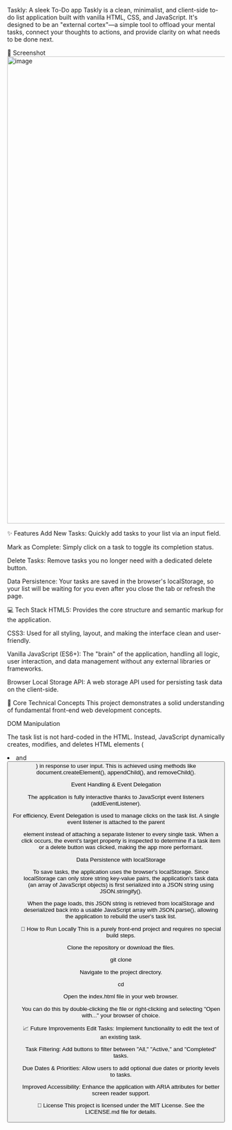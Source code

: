 Taskly: A sleek To-Do app
Taskly is a clean, minimalist, and client-side to-do list application built with vanilla HTML, CSS, and JavaScript. It's designed to be an "external cortex"—a simple tool to offload your mental tasks, connect your thoughts to actions, and provide clarity on what needs to be done next.

📸 Screenshot
<img width="1920" height="1080" alt="image" src="https://github.com/user-attachments/assets/5ad28cc8-8982-42fc-b75d-5b6e56cee7bc" />


✨ Features
Add New Tasks: Quickly add tasks to your list via an input field.

Mark as Complete: Simply click on a task to toggle its completion status.

Delete Tasks: Remove tasks you no longer need with a dedicated delete button.

Data Persistence: Your tasks are saved in the browser's localStorage, so your list will be waiting for you even after you close the tab or refresh the page.

💻 Tech Stack
HTML5: Provides the core structure and semantic markup for the application.

CSS3: Used for all styling, layout, and making the interface clean and user-friendly.

Vanilla JavaScript (ES6+): The "brain" of the application, handling all logic, user interaction, and data management without any external libraries or frameworks.

Browser Local Storage API: A web storage API used for persisting task data on the client-side.

🧠 Core Technical Concepts
This project demonstrates a solid understanding of fundamental front-end web development concepts.

DOM Manipulation

The task list is not hard-coded in the HTML. Instead, JavaScript dynamically creates, modifies, and deletes HTML elements (<li> and <button>) in response to user input. This is achieved using methods like document.createElement(), appendChild(), and removeChild().

Event Handling & Event Delegation

The application is fully interactive thanks to JavaScript event listeners (addEventListener).

For efficiency, Event Delegation is used to manage clicks on the task list. A single event listener is attached to the parent <ul> element instead of attaching a separate listener to every single task. When a click occurs, the event's target property is inspected to determine if a task item or a delete button was clicked, making the app more performant.

Data Persistence with localStorage

To save tasks, the application uses the browser's localStorage. Since localStorage can only store string key-value pairs, the application's task data (an array of JavaScript objects) is first serialized into a JSON string using JSON.stringify().

When the page loads, this JSON string is retrieved from localStorage and deserialized back into a usable JavaScript array with JSON.parse(), allowing the application to rebuild the user's task list.

🚀 How to Run Locally
This is a purely front-end project and requires no special build steps.

Clone the repository or download the files.

git clone <your-repo-url>


Navigate to the project directory.

cd <your-repo-folder>


Open the index.html file in your web browser.

You can do this by double-clicking the file or right-clicking and selecting "Open with..." your browser of choice.

📈 Future Improvements
Edit Tasks: Implement functionality to edit the text of an existing task.

Task Filtering: Add buttons to filter between "All," "Active," and "Completed" tasks.

Due Dates & Priorities: Allow users to add optional due dates or priority levels to tasks.

Improved Accessibility: Enhance the application with ARIA attributes for better screen reader support.

📜 License
This project is licensed under the MIT License. See the LICENSE.md file for details.
